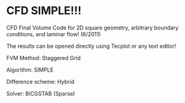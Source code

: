# CFD SIMPLE!!!

CFD Final Volume Code for 2D square geometry, arbitrary boundary conditions, and laminar flow! (6/2011)

The results can be opened directly using Tecplot or any text editor!

FVM Method: Staggered Grid

Algorithm: SIMPLE

Difference scheme: Hybrid

Solver: BiCGSTAB (Sparse)


